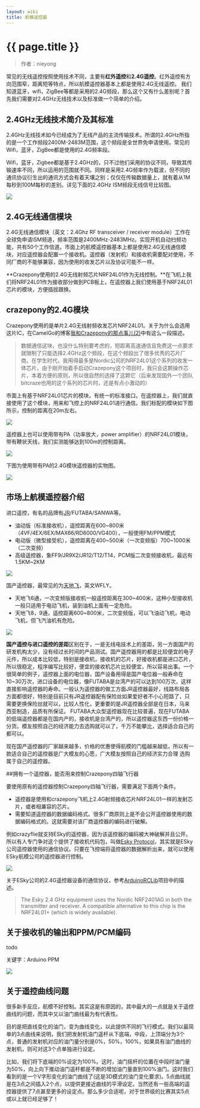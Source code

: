```yaml
---
layout: wiki
title: 航模遥控器
---
```


# {{ page.title }}

> 作者：nieyong

常见的无线遥控按照使用技术不同，主要有**红外遥控**和**2.4G遥控**。红外遥控有方向范围窄，距离短等特点，所以航模遥控器基本上都是使用2.4G无线遥控。 我们知道蓝牙，wifi，ZigBee等都是采用的2.4G频段，那么这个又有什么差别呢？首先我们需要对2.4GHz无线技术以及标准做一个简单的介绍。

## 2.4GHz无线技术简介及其标准
2.4GHz无线技术如今已经成为了无线产品的主流传输技术。所谓的2.4GHz所指的是一个工作频段2400M-2483M范围，这个频段是全世界免申请使用。常见的Wifi，蓝牙，ZigBee都是使用的2.4G频率段。

Wifi，蓝牙，Zigbee都是基于2.4GHz的，只不过他们采用的协议不同，导致其传输速率不同，所以运用的范围就不同。同样是采用2.4G频率作为载波，但不同的通讯协议衍生出的通讯方式会有着天壤之别；仅仅在传输数据量上，就有着从1M每秒到100M每秒的差别。详见下面的2.4GHz ISM频段无线信号比较图。

![](/assets/img/2-4.gif)

## 2.4G无线通信模块
2.4G无线通信模块（英文：2.4Ghz RF transceiver / receiver module）工作在全球免申请ISM频道，频率范围是2400MHz-2483MHz。实现开机自动扫频功能，共有50个工作信道。市面上的航模遥控器基本上都是使用2.4G无线通信模块，对应遥控器会配置一个接收机。遥控器（发射机）和接收机需要配对使用，不同厂商的不能够兼容，因为使用的收发芯片以及协议可能不一样。

**Crazepony使用的2.4G无线射频芯片NRF24L01作为无线控制。**在飞机上我们将NRF24L01作为接收部分做到PCB板上，在遥控器上我们使用基于NRF24L01芯片的模块，方便插拔跟换。

## crazepony的2.4G模块
Crazepony使用的是单片2.4G无线射频收发芯片NRF24L01。关于为什么会选用这片IC，在CamelGo的博客[我和Crazepony的那点事儿(2)](http://www.crazepony.com/2014/05/29/story-with-crazepony-2.html)中有这么一段描述。

>数据通信这块，也没什么特别要考虑的，短距离高速通信且免费这一点要求就限制了只能选择2.4GHz这个频段，在这个频段出了很多优秀的芯片厂商。在学生时代，我用得最多是Nordic公司的NRF24L01这个系列的收发一体芯片，由于刚开始着手启动Crazepony这个项目时，我只会这颗操作芯片，本着方便的原则，所以很自然的选择了这颗它（后来发现国外一个团队bitcraze也用的这个系列的芯片时，还是有点小激动的）

市面上有基于NRF24L01芯片的模块，有统一的标准接口。在遥控器上，我们就直接使用了这个模块，用来和飞控上的NRF24L01进行通信。我们标配的模块如下图所示，控制的距离在20m左右。

![](/assets/img/rm-ctrl-7.jpg)

遥控器上也可以使用带有PA（功率放大，power amplifier）的NRF24L01模块，带有鞭状天线，我们实测能够达到100m的控制距离。

![](/assets/img/rm-ctrl-8.png)

下图为使用带有PA的2.4G模块遥控器的实物图。

![](/assets/img/antenna-3.jpg)

## 市场上航模遥控器介绍

进口遥控，有名的品牌有[JR](http://www.jramericas.com/)/FUTABA/SANWA等。

* 油动版（标准接收机），遥控距离在600~800米（4VF/4EX/6EX/MAX66/RD6000/VG400），一般使用FM/PPM模式
* 电动版（微型接受机），遥控距离在400~500米（一次变频版）700~1000米（二次变频）
* 高级遥控器，象FF9/JR9X2/JR12/T12/T14，PCM版二次变频接收机，最远有1.5KM~2KM

![](/assets/img/rm-ctrl-2.jpg)

国产遥控器，最常见的为[天地飞](http://www.wflysz.com)，英文WFLY。

* 天地飞6通，一次变频版接收机一般遥控距离在300~400米，这种小型接收机一般只适用于电动飞机，装到油机上面有一定危险。
* 天地飞8，9通，遥控距离600~800米，二次变频版，可以飞油动飞机，电动飞机，但飞汽油机有危险。

![](/assets/img/rm-ctrl-3.jpg)

**国产遥控与进口遥控的差距**区别在于，一是无线电技术上的差距，另一方面国产的研发机构太少，没有经过长时间的产品测试。国产遥控器用的都是比较便宜的电子元件，所以成本比较低，特别是接收机，接收机的芯片，好接收机都是进口芯片，所以很稳定，程序编写比较好，便宜的接收机芯片比较便宜，所以容易出事。一个很简单的例子，遥控器上面的电位器，国产设备用得是国产电位器一般寿命在10~30万次，进口设备的电位器，像FUTABA是台湾产的可以达到100万次，这样直接影响遥控器的寿命。一般认为遥控器的做工方面JR遥控器最好，线路布局各方面都很好，特别是目前只有JR遥控器配有保险丝如果爱好者不小心短路了，只需要更换保险丝就可以，比较人性化，更重要的是JR遥控器全部是在日本，马来西亚制造，品质有所保证。 FUTABA大众型遥控器现在比较普遍，现在FUTABA的低端遥控器都是在国内产的，接收机是台湾产的，所以遥控器这东西一份价格一分货。模友按照自己的经济能力去选购就可以了，千万不能攀比，选择适合自己的都可以。

现在国产遥控器的厂家越来越多，价格的优惠使得航模的门槛越来越低，所以有一款适合自己的遥控器是广大模友的心愿，广大模友按照自己的经济实力合理 选购属于自己的遥控器。

##拥有一个遥控器，能否用来控制Crazepony四轴飞行器

要使用原有的遥控器控制Crazepony四轴飞行器，需要满足下面两个条件。

* 遥控器是使用和crazepony飞机上2.4G射频接收芯片NRF24L01一样的发射芯片，或者相兼容的芯片。
* 需要知道遥控器的数据编码格式。很多厂商原则上是不会公开遥控器使用的数据编码格式的。这就需要对该厂商遥控器的编码进行破解。

例如crazyflie就支持ESky的遥控器，因为该遥控器的编码被大神破解并且公开。所以有人专门争对这个提供了接收机代码包，叫做[Esky Protocol](http://sourceforge.net/p/arduinorclib/wiki/Esky%20Radio/)，其实就是ESky公司遥控器使用的通信协议。只要在飞控端将遥控器的数据解析出来，就可以使用ESky航模公司的遥控器进行控制。

![](/assets/img/rm-ctrl-5.jpg)

关于ESky公司的2.4G遥控器设备的通信协议，参考[ArduinoRCLib](http://sourceforge.net/projects/arduinorclib/)项目中的描述。

> The Esky 2.4 GHz equipment uses the Nordic NRF2401AG in both the transmitter and receiver. A compatible alternative to this chip is the NRF24L01+ (which is widely available).


## 关于接收机的输出和PPM/PCM编码

todo

关键字：Arduino PPM

![](/assets/img/rm-ctrl-4.png)

## 关于遥控曲线问题
很多新手反应，航模不好控制。其实这是有原因的，其中最大的一点就是关于遥控曲线的问题，而其中又以油门曲线最为有代表性。

目的是把直线变化的油门，变为曲线变化，以此提供不同的飞行模式。我们以最简单的3点曲线来说明，我们把发射机油门遥杆从下底端，中段，上顶端分为3个点，普通的发射机对应的油门量分别是0%，50%，100%，如果具有油门曲线的发射机，则可对这3个点单独进行设定。

比如，我们将下底端的0%设定为100%。这时，油门摇杆的位置在中段时油门量为50%，向上向下推动油门遥杆都是不断的增加油门量直到100%油门。这时我们看到的是一个V字形变化的油门曲线了(这是3D模式的油门变化要求)。5点曲线就是在3点之间插入2个点，以提供更接近曲线的平滑设定。当然还有一些高端的遥控器提供了7点甚至更多的设定点。那么多少合适呢，对于世界级的比赛其实5点或以上就已经足够了！
